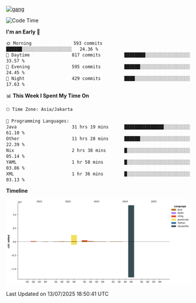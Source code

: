 <!-- [<img src='https://dev.karakun.com/assets/posts/2018-09-16-jc-java-article/3duke_suspects.jpg' alt='java'>](https://github.com/yeahbutstill) -->
[<img src='https://asset-2.tstatic.net/tribunnewswiki/foto/bank/images/Mozart.jpg' alt='gang'>](https://github.com/yeahbutstill)

<!--START_SECTION:waka-->
![Code Time](http://img.shields.io/badge/Code%20Time-3%2C427%20hrs%2018%20mins-blue)

**I'm an Early 🐤** 

```text
🌞 Morning                593 commits         ██████░░░░░░░░░░░░░░░░░░░   24.36 % 
🌆 Daytime                817 commits         ████████░░░░░░░░░░░░░░░░░   33.57 % 
🌃 Evening                595 commits         ██████░░░░░░░░░░░░░░░░░░░   24.45 % 
🌙 Night                  429 commits         ████░░░░░░░░░░░░░░░░░░░░░   17.63 % 
```


📊 **This Week I Spent My Time On** 

```text
🕑︎ Time Zone: Asia/Jakarta

💬 Programming Languages: 
Java                     31 hrs 19 mins      ███████████████░░░░░░░░░░   61.10 % 
Other                    11 hrs 28 mins      ██████░░░░░░░░░░░░░░░░░░░   22.39 % 
Nix                      2 hrs 38 mins       █░░░░░░░░░░░░░░░░░░░░░░░░   05.14 % 
YAML                     1 hr 58 mins        █░░░░░░░░░░░░░░░░░░░░░░░░   03.86 % 
XML                      1 hr 36 mins        █░░░░░░░░░░░░░░░░░░░░░░░░   03.13 % 
```

**Timeline**

![Lines of Code chart](https://raw.githubusercontent.com/yeahbutstill/yeahbutstill/main/assets/bar_graph.png)


 Last Updated on 13/07/2025 18:50:41 UTC
<!--END_SECTION:waka-->
